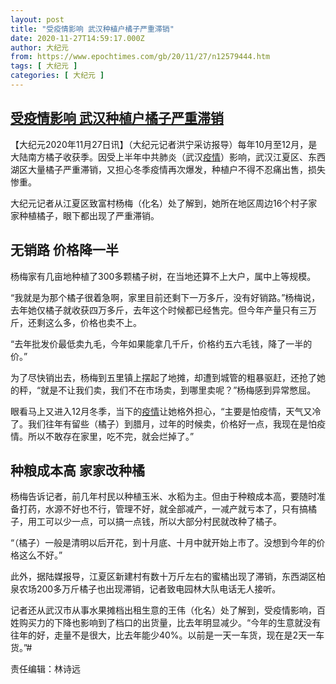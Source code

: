 ```yaml
---
layout: post
title: "受疫情影响 武汉种植户橘子严重滞销"
date: 2020-11-27T14:59:17.000Z
author: 大纪元
from: https://www.epochtimes.com/gb/20/11/27/n12579444.htm
tags: [ 大纪元 ]
categories: [ 大纪元 ]
---
```

<!--1606489157000-->
[受疫情影响 武汉种植户橘子严重滞销](https://www.epochtimes.com/gb/20/11/27/n12579444.htm)
------

<div>
<p>【大纪元2020年11月27日讯】（大纪元记者洪宁采访报导）每年10月至12月，是大陆南方橘子收获季。因受上半年中共肺炎（武汉<a href="https://www.epochtimes.com/gb/tag/%E7%96%AB%E6%83%85.html">疫情</a>）影响，武汉江夏区、东西湖区大量橘子严重滞销，又担心冬季疫情再次爆发，种植户不得不忍痛出售，损失惨重。</p><p>大纪元记者从江夏区致富村杨梅（化名）处了解到，她所在地区周边16个村子家家种植橘子，眼下都出现了严重滞销。</p><h2>无销路 价格降一半</h2><p>杨梅家有几亩地种植了300多颗橘子树，在当地还算不上大户，属中上等规模。</p><p>“我就是为那个橘子很着急啊，家里目前还剩下一万多斤，没有好销路。”杨梅说，去年她仅橘子就收获四万多斤，去年这个时候都已经售完。但今年产量只有三万斤，还剩这么多，价格也卖不上。</p><p>“去年批发价最低卖九毛，今年如果能拿几千斤，价格约五六毛钱，降了一半的价。”</p><p>为了尽快销出去，杨梅到五里镇上摆起了地摊，却遭到城管的粗暴驱赶，还抢了她的秤，“就是不让我们卖，我们不在市场卖，到哪里卖呢？”杨梅感到异常憋屈。</p><p>眼看马上又进入12月冬季，当下的<a href="https://www.epochtimes.com/gb/tag/%E7%96%AB%E6%83%85.html">疫情</a>让她格外担心，“主要是怕疫情，天气又冷了。我们往年有留些（橘子）到腊月，过年的时候卖，价格好一点，我现在是怕疫情。所以不敢存在家里，吃不完，就会烂掉了。”</p><h2>种粮成本高 家家改种橘</h2><p>杨梅告诉记者，前几年村民以种植玉米、水稻为主。但由于种粮成本高，要随时准备打药，水源不好也不行，管理不好，就全部减产，一减产就亏本了，只有搞橘子，用工可以少一点，可以搞一点钱，所以大部分村民就改种了橘子。</p><p>“（橘子）一般是清明以后开花，到十月底、十月中就开始上市了。没想到今年的价格这么不好。”</p><p>此外，据陆媒报导，江夏区新建村有数十万斤左右的蜜橘出现了滞销，东西湖区柏泉农场200多万斤橘子也出现滞销，记者致电园林大队电话无人接听。</p><p>记者还从武汉市从事水果摊档出租生意的王伟（化名）处了解到，受疫情影响，百姓购买力的下降也影响到了档口的出货量，比去年明显减少。“今年的生意就没有往年的好，走量不是很大，比去年能少40%。以前是一天一车货，现在是2天一车货。”#</p><p>责任编辑：林诗远</p>
</div>
